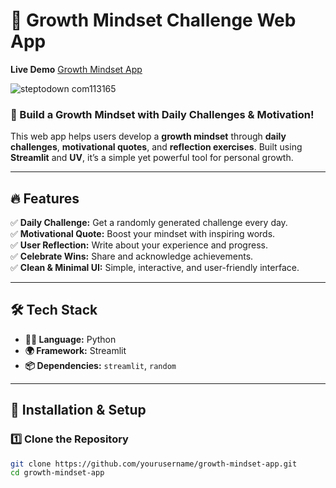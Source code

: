 # 🌱 Growth Mindset Challenge Web App  

**Live Demo** [Growth Mindset App](https://growthmindsetapp-9izwsxorml72qcm3kxzvm8.streamlit.app/)

![steptodown com113165](https://github.com/user-attachments/assets/aaf166bc-7966-4f63-8cd6-737a16dac045)
### **🚀 Build a Growth Mindset with Daily Challenges & Motivation!**  

This web app helps users develop a **growth mindset** through **daily challenges**, **motivational quotes**, and **reflection exercises**. Built using **Streamlit** and **UV**, it’s a simple yet powerful tool for personal growth.  

---

## 🔥 **Features**  
✅ **Daily Challenge:** Get a randomly generated challenge every day.  
✅ **Motivational Quote:** Boost your mindset with inspiring words.  
✅ **User Reflection:** Write about your experience and progress.  
✅ **Celebrate Wins:** Share and acknowledge achievements.  
✅ **Clean & Minimal UI:** Simple, interactive, and user-friendly interface.  

---

## 🛠️ **Tech Stack**  
- **🧑‍💻 Language:** Python  
- **🌍 Framework:** Streamlit  
- **📦 Dependencies:** `streamlit`, `random`  

---

## 🚀 **Installation & Setup**  

### **1️⃣ Clone the Repository**  
```bash
git clone https://github.com/yourusername/growth-mindset-app.git
cd growth-mindset-app
